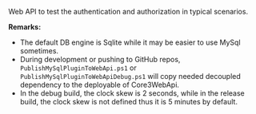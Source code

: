 ﻿Web API to test the authentication and authorization in typical scenarios.

**Remarks:**

* The default DB engine is Sqlite while it may be easier to use MySql sometimes.
* During development or pushing to GitHub repos, `PublishMySqlPluginToWebApi.ps1` or `PublishMySqlPluginToWebApiDebug.ps1` will copy needed decoupled dependency to the deployable of Core3WebApi.
* In the debug build, the clock skew is 2 seconds, while in the release build, the clock skew is not defined thus it is 5 minutes by default.